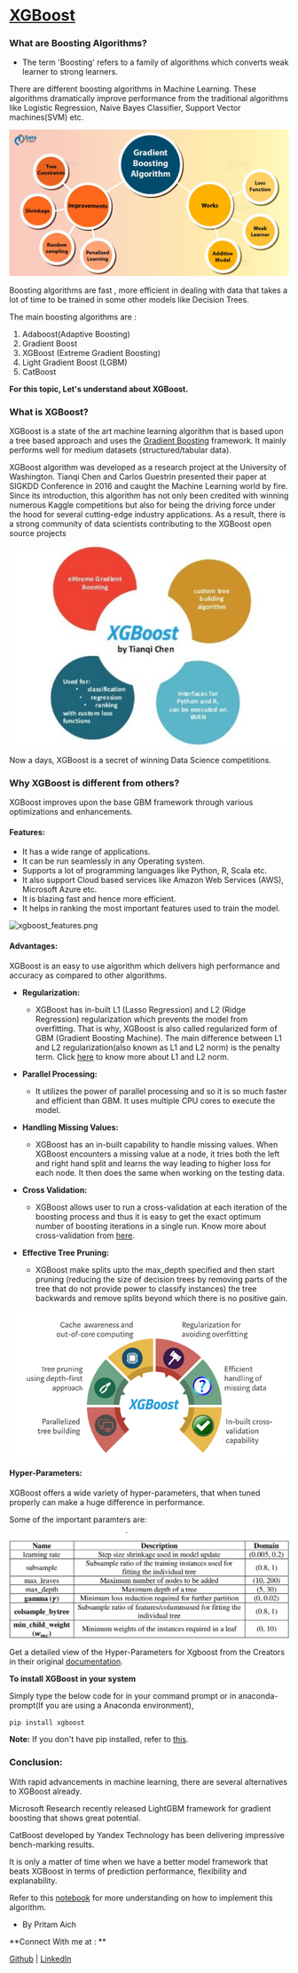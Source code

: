 # <ins>XGBoost</ins>

### What are Boosting Algorithms?

   - The term 'Boosting' refers to a family of algorithms which converts weak learner to strong learners.


There are different boosting algorithms in Machine Learning. These algorithms dramatically improve performance from the traditional algorithms like Logistic Regression, Naive Bayes Classifier, Support Vector machines(SVM) etc.


![](extras/gradient_boosting.jpg)


Boosting algorithms are fast , more efficient in dealing with data that takes a lot of time to be trained in some other models like Decision Trees.

The main boosting algorithms are :

1. Adaboost(Adaptive Boosting)
2. Gradient Boost
3. XGBoost (Extreme Gradient Boosting)
4. Light Gradient Boost (LGBM)
5. CatBoost

**For this topic, Let's understand about XGBoost.**


### What is XGBoost?

XGBoost is a state of the art machine learning algorithm that is based upon a tree based approach and uses the [Gradient Boosting](https://en.wikipedia.org/wiki/Gradient_boosting) framework. It mainly performs well for medium datasets (structured/tabular data).
        
XGBoost algorithm was developed as a research project at the University of Washington. Tianqi Chen and Carlos Guestrin presented their paper at SIGKDD Conference in 2016 and caught the Machine Learning world by fire. Since its introduction, this algorithm has not only been credited with winning numerous Kaggle competitions but also for being the driving force under the hood for several cutting-edge industry applications. As a result, there is a strong community of data scientists contributing to the XGBoost open source projects

![](extras/xgboost.png)

Now a days, XGBoost is a secret of winning Data Science competitions. 


### Why XGBoost is different from others?

XGBoost improves upon the base GBM framework through various optimizations and enhancements.

#### Features:
 - It has a wide range of applications.
 - It can be run seamlessly in any Operating system.
 - Supports a lot of programming languages like Python, R, Scala etc.
 - It also support Cloud based services like Amazon Web Services (AWS), Microsoft Azure etc.
 - It is blazing fast and hence more efficient.
 - It helps in ranking the most important features used to train the model.
 
![xgboost_features.png](attachment:xgboost_features.png)
 
#### Advantages:

XGBoost is an easy to use algorithm which delivers high performance and accuracy as compared to other algorithms.

 - **Regularization:**
     - XGBoost has in-built L1 (Lasso Regression) and L2 (Ridge Regression) regularization which prevents the model from overfitting. That is why, XGBoost is also called regularized form of GBM (Gradient Boosting Machine).
     The main difference between L1 and L2 regularization(also known as L1 and L2 norm) is the penalty term. Click [here](https://towardsdatascience.com/l1-and-l2-regularization-methods-ce25e7fc831c) to know more about L1 and L2 norm.


 - **Parallel Processing:**
     - It utilizes the power of parallel processing and so it is so much faster and efficient than GBM. It uses multiple CPU cores to execute the model.



 - **Handling Missing Values:**
     - XGBoost has an in-built capability to handle missing values. When XGBoost encounters a missing value at a node, it tries both the left and right hand split and learns the way leading to higher loss for each node. It then does the same when working on the testing data.
     
     
 - **Cross Validation:**
     - XGBoost allows user to run a cross-validation at each iteration of the boosting process and thus it is easy to get the exact optimum number of boosting iterations in a single run. Know more about cross-validation from [here](https://machinelearningmastery.com/k-fold-cross-validation/#:~:text=Cross%2Dvalidation%20is%20a%20resampling,k%2Dfold%20cross%2Dvalidation.).
     


 - **Effective Tree Pruning:**
     - XGBoost make splits upto the max_depth specified and then start pruning (reducing the size of decision trees by removing parts of the tree that do not provide power to classify instances) the tree backwards and remove splits beyond which there is no positive gain.


![](extras/xgboost2.png)


#### Hyper-Parameters:

XGBoost offers a wide variety of hyper-parameters, that when tuned properly can make a huge difference in performance.

Some of the important paramters are:


![](extras/parameters.png)

Get a detailed view of the Hyper-Parameters for Xgboost from the Creators in their original [documentation](https://xgboost.readthedocs.io/en/latest/parameter.html).

**To install XGBoost in your system**

Simply type the below code for in your command prompt or in anaconda-prompt(If you are using a Anaconda environment),
    
    pip install xgboost
    
**Note:** If you don't have pip installed, refer to [this](https://www.liquidweb.com/kb/install-pip-windows/).


### Conclusion:

With rapid advancements in machine learning, there are several alternatives to XGBoost already.

Microsoft Research recently released LightGBM framework for gradient boosting that shows great potential.

CatBoost developed by Yandex Technology has been delivering impressive bench-marking results. 

It is only a matter of time when we have a better model framework that beats XGBoost in terms of prediction performance, flexibility and explanability.

Refer to this [notebook]() for more understanding on how to implement this algorithm.



 - By Pritam Aich
 
 **Connect With me at : **
 
 [Github](https://github.com/PritamAich) | [LinkedIn](https://www.linkedin.com/in/pritam-aich-05b7551b4/)


